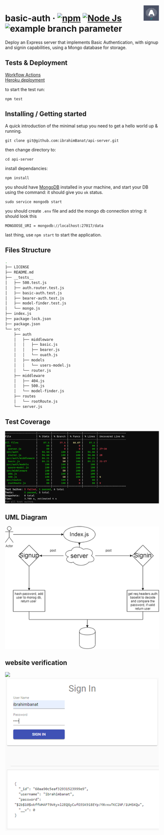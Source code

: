 <img src="./assets/logo1.png" alt="Logo of the project" align="right" width="50px
" height="50px" />

# basic-auth &middot; [![npm](https://img.shields.io/npm/v/npm.svg?style=flat-square)](https://www.npmjs.com/package/npm) [![Node Js](https://img.shields.io/npm/v/node?label=Node%20Js&style=plastic)](http://makeapullrequest.com) ![example branch parameter](https://github.com/github/docs/actions/workflows/node.js.yml/badge.svg?branch=main)

Deploy an Express server that implements Basic Authentication, with signup and signin capabilities, using a Mongo database for storage.

## Tests & Deployment

[Workflow Actions](https://github.com/ibrahimBanat/basic-auth/actions)\
[Heroku deployment](https://basic-auth-dev.herokuapp.com/)

to start the test run:

```sell
npm test
```

## Installing / Getting started

A quick introduction of the minimal setup you need to get a hello world up &
running.

```shell
git clone git@github.com:ibrahimBanat/api-server.git
```

then change directory to:

```shell
cd api-server
```

install dependancies:

```shell
npm install
```

you should have [MongoDB](https://www.mongodb.com/cloud/atlas/lp/try2?utm_source=google&utm_campaign=gs_footprint_row_search_core_brand_atlas_desktop&utm_term=mongodb&utm_medium=cpc_paid_search&utm_ad=e&utm_ad_campaign_id=12212624584&gclid=Cj0KCQjw7pKFBhDUARIsAFUoMDaTnJoj_iQtmpKu72lEvyHV9FjKr4BRbK-2UAGpJA7LI0aBgzkBx6gaAlDQEALw_wcB) installed in your machine, and start your DB using the command: it should give you `ok` status.

```shell
sudo service mongodb start
```

you should create `.env` file and add the mongo db connection string: it should look this

```shell
MONGOOSE_URI = mongodb://localhost:27017/data
```

last thing, use `npm start` to start the application.

## Files Structure

```bash
.
├── LICENSE
├── README.md
├── __tests__
│   ├── 500.test.js
│   ├── auth.router.test.js
│   ├── basic-auth.test.js
│   ├── bearer-auth.test.js
│   ├── model-finder.test.js
│   └── mongo.js
├── index.js
├── package-lock.json
├── package.json
└── src
    ├── auth
    │   ├── middleware
    │   │   ├── basic.js
    │   │   ├── bearer.js
    │   │   └── ouath.js
    │   ├── models
    │   │   └── users-model.js
    │   └── router.js
    ├── middleware
    │   ├── 404.js
    │   ├── 500.js
    │   └── model-finder.js
    ├── routes
    │   └── rootRoute.js
    └── server.js
```

## Test Coverage

![](./assets/basic-auth-test.PNG)

## UML Diagram

![](./assets/basic-auth.png)

## website verification

![](./assets/signin.PNG)
![](./assets/signup.PNG)
